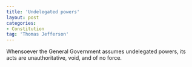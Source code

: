 ```yaml
---
title: 'Undelegated powers'
layout: post
categories:
- Constitution
tag: 'Thomas Jefferson'
---
```


Whensoever the General Government assumes undelegated powers, its acts are unauthoritative, void, and of no force.
